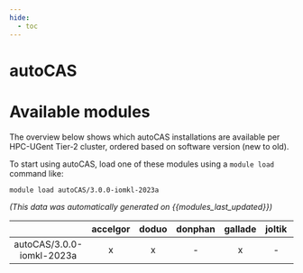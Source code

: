 ```yaml
---
hide:
  - toc
---
```


autoCAS
=======

# Available modules


The overview below shows which autoCAS installations are available per HPC-UGent Tier-2 cluster, ordered based on software version (new to old).

To start using autoCAS, load one of these modules using a `module load` command like:

```shell
module load autoCAS/3.0.0-iomkl-2023a
```

*(This data was automatically generated on {{modules_last_updated}})*

| |accelgor|doduo|donphan|gallade|joltik|litleo|shinx|
| :---: | :---: | :---: | :---: | :---: | :---: | :---: | :---: |
|autoCAS/3.0.0-iomkl-2023a|x|x|-|x|-|-|-|
